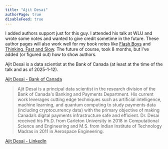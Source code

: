 ```yaml
---
title: "Ajit Desai"
authorPage: true
disableFeed: true
---
```


I added authors support just for this guy. I attended his talk at WLU and wrote some notes and wanted to give credit sometime in the future. These author pages will also work well for my book notes like [Flash Boys](/posts/literary-analysis/flash-boys-a-wall-street-revolt-michael-lewis/) and [Thinking, Fast and Slow](/posts/literary-analysis/thinking-fast-and-slow-daniel-kahneman/). The future of course, took 8 months, but I've added (or figured out) how to show authors.

Ajit Desai is a data scientist at the Bank of Canada (at least at the time of the talk and as of 2025-1-12).

[Ajit Desai - Bank of Canada](https://www.bankofcanada.ca/profile/ajit-desai/)

> Ajit Desai is a principal data scientist in the research division of the Bank of Canada's Banking and Payments Department. His current work leverages cutting edge techniques such as artificial intelligence, machine learning, and quantum computing to study payments data (including cryptocurrency data) with the primary objective of making Canada’s digital payments infrastructure safe and efficient. Dr. Desai received his Ph.D. from Carleton University in 2018 in Computational Science and Engineering and M.S. from Indian Institute of Technology Madras in 2011 in Aerospace Engineering.

[Ajit Desai - LinkedIn](https://www.linkedin.com/in/ajit-desai)
